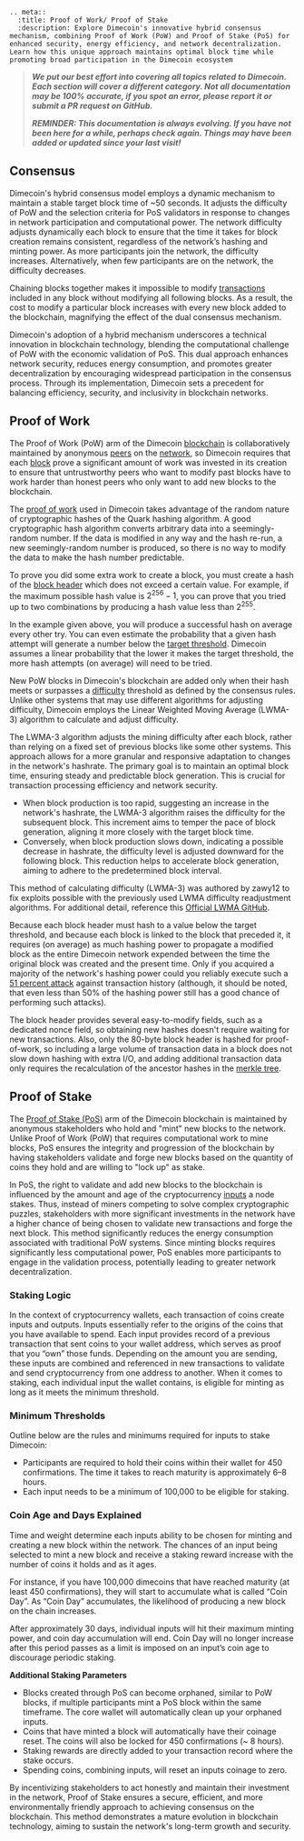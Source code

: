 ```{eval-rst}
.. meta::
  :title: Proof of Work/ Proof of Stake
  :description: Explore Dimecoin's innovative hybrid consensus mechanism, combining Proof of Work (PoW) and Proof of Stake (PoS) for enhanced security, energy efficiency, and network decentralization. Learn how this unique approach maintains optimal block time while promoting broad participation in the Dimecoin ecosystem
```

> ***We put our best effort into covering all topics related to Dimecoin. Each section will cover a different category. Not all documentation may be 100% accurate, if you spot an error, please report it or submit a PR request on GitHub.***
>
> ***REMINDER: This documentation is always evolving. If you have not been here for a while, perhaps check again. Things may have been added or updated since your last visit!***

## Consensus

Dimecoin's hybrid consensus model employs a dynamic mechanism to maintain a stable target block time of ~50 seconds. It adjusts the difficulty of PoW and the selection criteria for PoS validators in response to changes in network participation and computational power. The network difficulty adjusts dynamically each block to ensure that the time it takes for block creation remains consistent, regardless of the network’s hashing and minting power. As more participants join the network, the difficulty increases. Alternatively, when few participants are on the network, the difficulty decreases.

Chaining blocks together makes it impossible to modify [transactions](../resources/glossary.md#transaction) included in any block without modifying all following blocks. As a result, the cost to modify a particular block increases with every new block added to the blockchain, magnifying the effect of the dual consensus mechanism.

Dimecoin's adoption of a hybrid mechanism underscores a technical innovation in blockchain technology, blending the computational challenge of PoW with the economic validation of PoS. This dual approach enhances network security, reduces energy consumption, and promotes greater decentralization by encouraging widespread participation in the consensus process. Through its implementation, Dimecoin sets a precedent for balancing efficiency, security, and inclusivity in blockchain networks.

## Proof of Work

The Proof of Work (PoW) arm of the Dimecoin [blockchain](../resources/glossary.md#block-chain) is collaboratively maintained by anonymous [peers](../resources/glossary.md#peer) on the [network](../resources/glossary.md#network), so Dimecoin requires that each [block](../resources/glossary.md#block) prove a significant amount of work was invested in its creation to ensure that untrustworthy peers who want to modify past blocks have to work harder than honest peers who only want to add new blocks to the blockchain.

The [proof of work](../resources/glossary.md#proof-of-work) used in Dimecoin takes advantage of the random nature of cryptographic hashes of the Quark hashing algorithm. A good cryptographic hash algorithm converts arbitrary data into a seemingly-random number. If the data is modified in any way and the hash re-run, a new seemingly-random number is produced, so there is no way to modify the data to make the hash number predictable.

To prove you did some extra work to create a block, you must create a hash of the [block header](../resources/glossary.md#block-header) which does not exceed a certain value. For example, if the maximum possible hash value is <span class="math">2<sup>256</sup> − 1</span>, you can prove that you tried up to two combinations by producing a hash value less than <span class="math">2<sup>255</sup></span>.

In the example given above, you will produce a successful hash on average every other try. You can even estimate the probability that a given hash attempt will generate a number below the [target threshold](../resources/glossary.md#target). Dimecoin assumes a linear probability that the lower it makes the target threshold, the more hash attempts (on average) will need to be tried.

New PoW blocks in Dimecoin's blockchain are added only when their hash meets or surpasses a [difficulty](../resources/glossary.md#difficulty) threshold as defined by the consensus rules. Unlike other systems that may use different algorithms for adjusting difficulty, Dimecoin employs the Linear Weighted Moving Average (LWMA-3) algorithm to calculate and adjust difficulty.

The LWMA-3 algorithm adjusts the mining difficulty after each block, rather than relying on a fixed set of previous blocks like some other systems. This approach allows for a more granular and responsive adaptation to changes in the network's hashrate. The primary goal is to maintain an optimal block time, ensuring steady and predictable block generation. This is crucial for transaction processing efficiency and network security.

* When block production is too rapid, suggesting an increase in the network's hashrate, the LWMA-3 algorithm raises the difficulty for the subsequent block. This increment aims to temper the pace of block generation, aligning it more closely with the target block time.
* Conversely, when block production slows down, indicating a possible decrease in hashrate, the difficulty level is adjusted downward for the following block. This reduction helps to accelerate block generation, aiming to adhere to the predetermined block interval.

This method of calculating difficulty (LWMA-3) was authored by zawy12 to fix exploits possible with the previously used LWMA difficulty readjustment algorithms. For additional detail, reference this [Official LWMA GitHub](https://github.com/zawy12/difficulty-algorithms).

Because each block header must hash to a value below the target threshold, and because each block is linked to the block that preceded it, it requires (on average) as much hashing power to propagate a modified block as the entire Dimecoin network expended between the time the original block was created and the present time. Only if you acquired a majority of the network's hashing power could you reliably execute such a [51 percent attack](../resources/glossary.md#51-percent-attack) against transaction history (although, it should be noted, that even less than 50% of the hashing power still has a good chance of performing such attacks).

The block header provides several easy-to-modify fields, such as a dedicated nonce field, so obtaining new hashes doesn't require waiting for new transactions. Also, only the 80-byte block header is hashed for proof-of-work, so including a large volume of transaction data in a block does not slow down hashing with extra I/O, and adding additional transaction data only requires the recalculation of the ancestor hashes in the [merkle tree](../resources/glossary.md#merkle-tree).

## Proof of Stake

The [Proof of Stake (PoS)](../resources/glossary.md#Proof-of-Stake-(PoS)) arm of the Dimecoin blockchain is maintained by anonymous stakeholders who hold and "mint" new blocks to the network. Unlike Proof of Work (PoW) that requires computational work to mine blocks, PoS ensures the integrity and progression of the blockchain by having stakeholders validate and forge new blocks based on the quantity of coins they hold and are willing to "lock up" as stake.

In PoS, the right to validate and add new blocks to the blockchain is influenced by the amount and age of the cryptocurrency [inputs](../resources/glossary.md#input) a node stakes. Thus, instead of miners competing to solve complex cryptographic puzzles, stakeholders with more significant investments in the network have a higher chance of being chosen to validate new transactions and forge the next block. This method significantly reduces the energy consumption associated with traditional PoW systems. Since minting blocks requires significantly less computational power, PoS enables more participants to engage in the validation process, potentially leading to greater network decentralization.

### Staking Logic

In the context of cryptocurrency wallets, each transaction of coins create inputs and outputs. Inputs essentially refer to the origins of the coins that you have available to spend. Each input provides record of a previous transaction that sent coins to your wallet address, which serves as proof that you “own” those funds. Depending on the amount you are sending, these inputs are combined and referenced in new transactions to validate and send cryptocurrency from one address to another. When it comes to staking, each individual input the wallet contains, is eligible for minting as long as it meets the minimum threshold.

### Minimum Thresholds

Outline below are the rules and minimums required for inputs to stake Dimecoin:

* Participants are required to hold their coins within their wallet for 450 confirmations. The time it takes to reach maturity is approximately 6–8 hours.
* Each input needs to be a minimum of 100,000 to be eligible for staking.

### Coin Age and Days Explained

Time and weight determine each inputs ability to be chosen for minting and creating a new block within the network. The chances of an input being selected to mint a new block and receive a staking reward increase with the number of coins it holds and as it ages.

For instance, if you have 100,000 dimecoins that have reached maturity (at least 450 confirmations), they will start to accumulate what is called “Coin Day”. As “Coin Day” accumulates, the likelihood of producing a new block on the chain increases.

After approximately 30 days, individual inputs will hit their maximum minting power, and coin day accumulation will end. Coin Day will no longer increase after this period passes as a limit is imposed on an input’s coin age to discourage periodic staking.

**Additional Staking Parameters**

* Blocks created through PoS can become orphaned, similar to PoW blocks, if multiple participants mint a PoS block within the same timeframe. The core wallet will automatically clean up your orphaned inputs.
* Coins that have minted a block will automatically have their coinage reset. The coins will also be locked for 450 confirmations (~ 8 hours).
* Staking rewards are directly added to your transaction record where the stake occurs.
* Spending coins, combining inputs, will reset an inputs coinage to zero.

By incentivizing stakeholders to act honestly and maintain their investment in the network, Proof of Stake ensures a secure, efficient, and more environmentally friendly approach to achieving consensus on the blockchain. This method demonstrates a mature evolution in blockchain technology, aiming to sustain the network's long-term growth and security.
